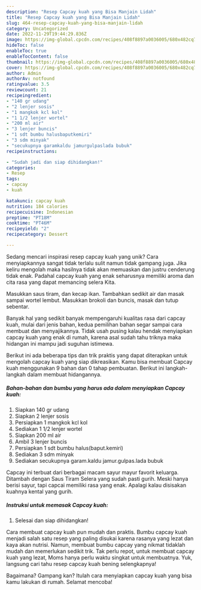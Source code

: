 ```yaml
---
description: "Resep Capcay kuah yang Bisa Manjain Lidah"
title: "Resep Capcay kuah yang Bisa Manjain Lidah"
slug: 464-resep-capcay-kuah-yang-bisa-manjain-lidah
category: Uncategorized
date: 2022-11-29T19:44:29.836Z
image: https://img-global.cpcdn.com/recipes/408f8897a0036005/680x482cq70/capcay-kuah-foto-resep-utama.jpg
hideToc: false
enableToc: true
enableTocContent: false
thumbnail: https://img-global.cpcdn.com/recipes/408f8897a0036005/680x482cq70/capcay-kuah-foto-resep-utama.jpg
cover: https://img-global.cpcdn.com/recipes/408f8897a0036005/680x482cq70/capcay-kuah-foto-resep-utama.jpg
author: Admin
authorAv: notfound
ratingvalue: 3.5
reviewcount: 21
recipeingredient:
- "140 gr udang"
- "2 lenjer sosis"
- "1 mangkok kcl kol"
- "1 1/2 lenjer wortel"
- "200 ml air"
- "3 lenjer buncis"
- "1 sdt bumbu halusbaputkemiri"
- "3 sdm minyak"
- "secukupnya garamkaldu jamurgulpaslada bubuk"
recipeinstructions:

- "Sudah jadi dan siap dihidangkan!"
categories:
- Resep
tags:
- capcay
- kuah

katakunci: capcay kuah 
nutrition: 184 calories
recipecuisine: Indonesian
preptime: "PT18M"
cooktime: "PT46M"
recipeyield: "2"
recipecategory: Dessert

---
```





Sedang mencari inspirasi resep capcay kuah yang unik? Cara menyiapkannya sangat tidak terlalu sulit namun tidak gampang juga. Jika keliru mengolah maka hasilnya tidak akan memuaskan dan justru cenderung tidak enak. Padahal capcay kuah yang enak seharusnya memiliki aroma dan cita rasa yang dapat memancing selera Kita.





Masukkan saus tiram, dan kecap ikan. Tambahkan sedikit air dan masak sampai wortel lembut. Masukkan brokoli dan buncis, masak dan tutup sebentar.

Banyak hal yang sedikit banyak mempengaruhi kualitas rasa dari capcay kuah, mulai dari jenis bahan, kedua pemilihan bahan segar sampai cara membuat dan menyajikannya. Tidak usah pusing kalau hendak menyiapkan capcay kuah yang enak di rumah, karena asal sudah tahu triknya maka hidangan ini mampu jadi suguhan istimewa.






Berikut ini ada beberapa tips dan trik praktis yang dapat diterapkan untuk mengolah capcay kuah yang siap dikreasikan. Kamu bisa membuat Capcay kuah menggunakan 9 bahan dan 0 tahap pembuatan. Berikut ini langkah-langkah dalam membuat hidangannya.

<!--inarticleads1-->

##### Bahan-bahan dan bumbu yang harus ada dalam menyiapkan Capcay kuah:

1. Siapkan 140 gr udang
1. Siapkan 2 lenjer sosis
1. Persiapkan 1 mangkok kcl kol
1. Sediakan 1 1/2 lenjer wortel
1. Siapkan 200 ml air
1. Ambil 3 lenjer buncis
1. Persiapkan 1 sdt bumbu halus(baput.kemiri)
1. Sediakan 3 sdm minyak
1. Sediakan secukupnya garam.kaldu jamur.gulpas.lada bubuk


Capcay ini terbuat dari berbagai macam sayur mayur favorit keluarga. Ditambah dengan Saus Tiram Selera yang sudah pasti gurih. Meski hanya berisi sayur, tapi capcai memiliki rasa yang enak. Apalagi kalau disisakan kuahnya kental yang gurih. 

<!--inarticleads2-->

##### Instruksi untuk memasak Capcay kuah:


1. Selesai dan siap dihidangkan!

Cara membuat capcay kuah pun mudah dan praktis. Bumbu capcay kuah menjadi salah satu resep yang paling disukai karena rasanya yang lezat dan kaya akan nutrisi. Namun, membuat bumbu capcay yang nikmat tidaklah mudah dan memerlukan sedikit trik. Tak perlu repot, untuk membuat capcay kuah yang lezat, Moms hanya perlu waktu singkat untuk membuatnya. Yuk, langsung cari tahu resep capcay kuah bening selengkapnya! 

Bagaimana? Gampang kan? Itulah cara menyiapkan capcay kuah yang bisa kamu lakukan di rumah. Selamat mencoba!
